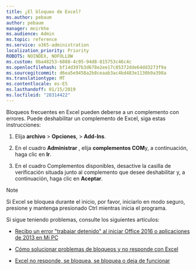 ```yaml
---
title: ¿El bloqueo de Excel?
ms.author: pebaum
author: pebaum
manager: mnirkhe
ms.audience: Admin
ms.topic: reference
ms.service: o365-administration
localization_priority: Priority
ROBOTS: NOINDEX, NOFOLLOW
ms.custom: 0ba48253-6088-4c95-94d8-815753c46c4c
ms.openlocfilehash: bf14d397b3d678e2ee17c85372dde64dd3273f9a
ms.sourcegitcommit: d6ea5e9458a2b8ceaab3ac4bd483e1130b9a398a
ms.translationtype: MT
ms.contentlocale: es-ES
ms.lasthandoff: 01/15/2019
ms.locfileid: "28314422"
---
```

Bloqueos frecuentes en Excel pueden deberse a un complemento con errores. Puede deshabilitar un complemento de Excel, siga estas instrucciones:
  
1. Elija **archivo** \> **Opciones**, \> **Add-Ins**.
    
2. En el cuadro **Administrar** , elija **complementos COM**y, a continuación, haga clic en **Ir**.
    
3. En el cuadro Complementos disponibles, desactive la casilla de verificación situada junto al complemento que desee deshabilitar y, a continuación, haga clic en **Aceptar**.
    
> [!NOTE]
> Si Excel se bloquea durante el inicio, por favor, iniciarlo en modo seguro, presione y mantenga presionado Ctrl mientras inicia el programa. 
  
Si sigue teniendo problemas, consulte los siguientes artículos:
  
- [Recibo un error "trabajar detenido" al iniciar Office 2016 o aplicaciones de 2013 en Mi PC](https://support.office.com/article/52bd7985-4e99-4a35-84c8-2d9b8301a2fa.aspx)
    
- [Cómo solucionar problemas de bloqueos y no responde con Excel](https://support.microsoft.com/en-us/help/2758592/how-to-troubleshoot-crashing-and-not-responding-issues-with-excel)
    
- [Excel no responde, se bloquea, se bloquea o deja de funcionar](https://support.office.com/article/37e7d3c9-9e84-40bf-a805-4ca6853a1ff4.aspx)
    

